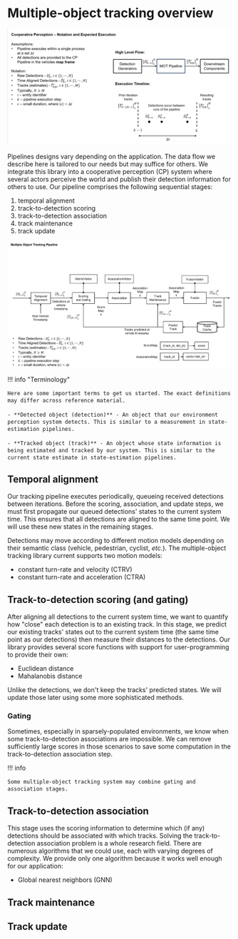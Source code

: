 # Multiple-object tracking overview

![Alt text](Overall_MOT.png)

Pipelines designs vary depending on the application. The data flow we describe here is tailored to our needs but may
suffice for others. We integrate this library into a cooperative perception (CP) system where several actors perceive
the world and publish their detection information for others to use. Our pipeline comprises the following sequential
stages:

1. temporal alignment
2. track-to-detection scoring
3. track-to-detection association
4. track maintenance
5. track update

![Alt text](MOT_Detailed_Pipeline.png)

!!! info "Terminology"

    Here are some important terms to get us started. The exact definitions may differ across reference material.

    - **Detected object (detection)** - An object that our environment perception system detects. This is similar to a measurement in state-estimation pipelines.

    - **Tracked object (track)** - An object whose state information is being estimated and tracked by our system. This is similar to the current state estimate in state-estimation pipelines.

## Temporal alignment

Our tracking pipeline executes periodically, queueing received detections between iterations. Before the scoring,
association, and update steps, we must first propagate our queued detections' states to the current system time. This
ensures that all detections are aligned to the same time point. We will use these new states in the remaining stages.

Detections may move according to different motion models depending on their semantic class (vehicle, pedestrian,
cyclist, _etc._). The multiple-object tracking library current supports two motion models:

- constant turn-rate and velocity (CTRV)
- constant turn-rate and acceleration (CTRA)

## Track-to-detection scoring (and gating)

After aligning all detections to the current system time, we want to quantify how "close" each detection is to an
existing track. In this stage, we predict our existing tracks' states out to the current system time (the same time
point as our detections) then measure their distances to the detections. Our library provides several score functions
with support for user-programming to provide their own:

- Euclidean distance
- Mahalanobis distance

Unlike the detections, we don't keep the tracks' predicted states. We will update those later using some more
sophisticated methods.

### Gating

Sometimes, especially in sparsely-populated environments, we know when some track-to-detection associations are
impossible. We can remove sufficiently large scores in those scenarios to save some computation in the
track-to-detection association step.

!!! info

    Some multiple-object tracking system may combine gating and association stages.

## Track-to-detection association

This stage uses the scoring information to determine which (if any) detections should be associated with which tracks.
Solving the track-to-detection association problem is a whole research field. There are numerous algorithms that we
could use, each with varying degrees of complexity. We provide only one algorithm because it works well enough for our
application:

- Global nearest neighbors (GNN)

## Track maintenance



## Track update

